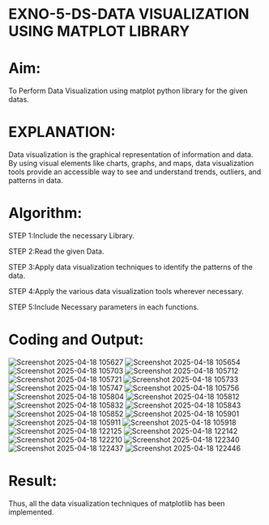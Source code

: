# EXNO-5-DS-DATA VISUALIZATION USING MATPLOT LIBRARY

# Aim:
  To Perform Data Visualization using matplot python library for the given datas.

# EXPLANATION:
Data visualization is the graphical representation of information and data. By using visual elements like charts, graphs, and maps, data visualization tools provide an accessible way to see and understand trends, outliers, and patterns in data.

# Algorithm:
STEP 1:Include the necessary Library.

STEP 2:Read the given Data.

STEP 3:Apply data visualization techniques to identify the patterns of the data.

STEP 4:Apply the various data visualization tools wherever necessary.

STEP 5:Include Necessary parameters in each functions.

# Coding and Output:

![Screenshot 2025-04-18 105627](https://github.com/user-attachments/assets/ad2b51f6-c2b8-4064-98a7-aba0b35c8b27)
![Screenshot 2025-04-18 105654](https://github.com/user-attachments/assets/28714935-f2ff-4ba3-b0b4-71383a647a13)
![Screenshot 2025-04-18 105703](https://github.com/user-attachments/assets/10c34198-4bc7-444d-9f1a-393d81054684)
![Screenshot 2025-04-18 105712](https://github.com/user-attachments/assets/d2bee444-4ee7-4229-b8fb-b772764f836d)
![Screenshot 2025-04-18 105721](https://github.com/user-attachments/assets/d7ab3fca-d090-40bc-800c-9befb0c3db14)
![Screenshot 2025-04-18 105733](https://github.com/user-attachments/assets/321216a4-7491-48bf-afb5-7f5e4fa02aa8)
![Screenshot 2025-04-18 105747](https://github.com/user-attachments/assets/459bd1f5-7774-4aa2-b42f-ab252e09efc4)
![Screenshot 2025-04-18 105756](https://github.com/user-attachments/assets/470c040b-c421-4358-b7df-38c24557009f)
![Screenshot 2025-04-18 105804](https://github.com/user-attachments/assets/bcc342e7-c5df-4d3a-a0b6-c1dffcc69d57)
![Screenshot 2025-04-18 105812](https://github.com/user-attachments/assets/390cf9e3-b758-48da-8eef-127ef5f10317)
![Screenshot 2025-04-18 105832](https://github.com/user-attachments/assets/37b308d7-3fa9-49ba-8938-51833f4351d2)
![Screenshot 2025-04-18 105843](https://github.com/user-attachments/assets/c6647fa1-e681-4ffa-9f71-64ea5cbdecea)
![Screenshot 2025-04-18 105852](https://github.com/user-attachments/assets/9c014888-f226-4305-aa4e-e4900b08fdef)
![Screenshot 2025-04-18 105901](https://github.com/user-attachments/assets/cfaed855-86c6-4a17-b64b-b000017abb39)
![Screenshot 2025-04-18 105911](https://github.com/user-attachments/assets/49b6697c-d0e7-41a3-b465-5c6689aa7c65)
![Screenshot 2025-04-18 105918](https://github.com/user-attachments/assets/ace40149-afb7-4b79-a3f4-aea1c1b0a836)
![Screenshot 2025-04-18 122125](https://github.com/user-attachments/assets/b1ed57bf-8094-41ad-b4cb-7a1b8503d9dc)
![Screenshot 2025-04-18 122142](https://github.com/user-attachments/assets/d24631d6-06e0-4595-aff3-74a090b291c5)
![Screenshot 2025-04-18 122210](https://github.com/user-attachments/assets/d8cb58d0-0a74-4998-b38f-50c49ea63702)
![Screenshot 2025-04-18 122340](https://github.com/user-attachments/assets/5ff6043b-eb33-44a3-8475-2dfd14b191e3)
![Screenshot 2025-04-18 122437](https://github.com/user-attachments/assets/25239dd9-a76c-4f62-880d-72ea6a4151c7)
![Screenshot 2025-04-18 122446](https://github.com/user-attachments/assets/9b508e83-cc2f-460a-b89b-823d5b51cd2e)

# Result:
Thus, all the data visualization techniques of matplotlib has been implemented.
